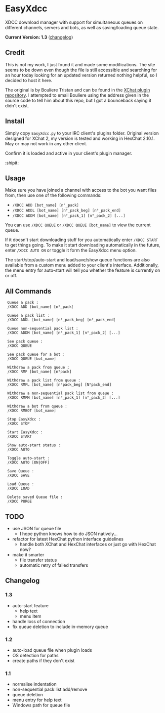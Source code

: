 EasyXdcc
========

XDCC download manager with support for simultaneous queues on different channels, servers and bots, as well as saving/loading queue state.

__Current Version: 1.3__ ([changelog](#changelog))

## Credit

This is not my work, I just found it and made some modifications. The site seems to be down even though the file is still accessible and searching for an hour today looking for an updated version returned nothing helpful, so I decided to host it here.

The original is by Bouliere Tristan and can be found in the [XChat plugin repository](http://xchat.org/cgi-bin/search.pl?str=easyxdcc&cat=0&Submit=Search). I attempted to email Bouliere using the address given in the source code to tell him about this repo, but I got a bounceback saying it didn't exist.

## Install

Simply copy `EasyXdcc.py` to your IRC client's plugins folder. Original version designed for XChat 2, my version is tested and working in HexChat 2.10.1. May or may not work in any other client.

Confirm it is loaded and active in your client's plugin manager.

:shipit:

## Usage

Make sure you have joined a channel with access to the bot you want files from, then use one of the following commands:

* `/XDCC ADD [bot_name] [n°_pack]`
* `/XDCC ADDL [bot_name] [n°_pack_beg] [n°_pack_end]`
* `/XDCC ADDM [bot_name] [n°_pack_1] [n°_pack_2] [...]`

You can use `/XDCC QUEUE` or `/XDCC QUEUE [bot_name]` to view the current queue.

If it doesn't start downloading stuff for you automatically enter `/XDCC START` to get things going. To make it start downloading automatically in the future, enter `/XDCC AUTO ON` or toggle it form the EasyXdcc menu option.

The start/stop/auto-start and load/save/show queue functions are also available from a custom menu added to your client's interface. Additionally, the menu entry for auto-start will tell you whether the feature is currently on or off.

## All Commands

```
 Queue a pack :
 /XDCC ADD [bot_name] [n°_pack]

 Queue a pack list :
 /XDCC ADDL [bot_name] [n°_pack_beg] [n°_pack_end]

 Queue non-sequential pack list :
 /XDCC ADDM [bot_name] [n°_pack_1] [n°_pack_2] [...]

 See pack queue :
 /XDCC QUEUE

 See pack queue for a bot :
 /XDCC QUEUE [bot_name]

 Withdraw a pack from queue :
 /XDCC RMP [bot_name] [n°pack]

 Withdraw a pack list from queue :
 /XDCC RMPL [bot_name] [n°pack_beg] [N°pack_end]

 Withdraw a non-sequential pack list from queue :
 /XDCC RMPM [bot_name] [n°_pack_1] [n°_pack_2] [...]

 Withdraw a bot from queue :
 /XDCC RMBOT [bot_name]

 Stop EasyXdcc :
 /XDCC STOP

 Start EasyXdcc :
 /XDCC START

 Show auto-start status :
 /XDCC AUTO

 Toggle auto-start :
 /XDCC AUTO [ON|OFF]

 Save Queue :
 /XDCC SAVE

 Load Queue :
 /XDCC LOAD

 Delete saved Queue file :
 /XDCC PURGE
 ```

## TODO

* use JSON for queue file
  * I hope python knows how to do JSON natively...
* refactor for latest HexChat python interface guidelines
  * handle both XChat and HexChat interfaces or just go with HexChat now?
* make it smarter
  * file transfer status
  * automatic retry of failed transfers

## Changelog

### 1.3

* auto-start feature
  * help text
  * menu item
* handle loss of connection
* fix queue deletion to include in-memory queue

### 1.2

* auto-load queue file when plugin loads
* OS detection for paths
* create paths if they don't exist

### 1.1

* normalise indentation
* non-sequential pack list add/remove
* queue deletion
* menu entry for help text
* Windows path for queue file
